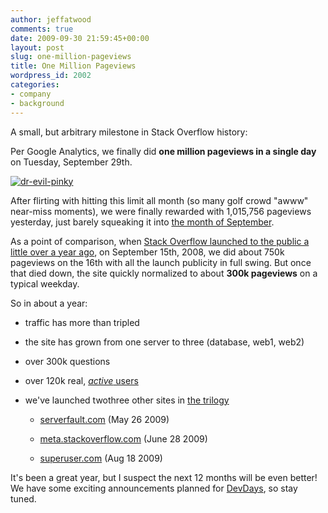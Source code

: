 ```yaml
---
author: jeffatwood
comments: true
date: 2009-09-30 21:59:45+00:00
layout: post
slug: one-million-pageviews
title: One Million Pageviews
wordpress_id: 2002
categories:
- company
- background
---
```



A small, but arbitrary milestone in Stack Overflow history:



Per Google Analytics, we finally did **one million pageviews in a single day** on Tuesday, September 29th.



[![dr-evil-pinky](/blog/images/2009-09-30-one-million-pageviews/dr-evil-pinky.jpg)](http://www.youtube.com/watch?v=cKKHSAE1gIs#t=0m13s)



After flirting with hitting this limit all month (so many golf crowd "awww" near-miss moments), we were finally rewarded with 1,015,756 pageviews yesterday, just barely squeaking it into [the month of September](http://twitter.com/codinghorror/status/2613465918).



As a point of comparison, when [Stack Overflow launched to the public a little over a year ago](http://blog.stackoverflow.com/2008/09/then-a-miracle-occurs-public-beta/), on September 15th, 2008, we did about 750k pageviews on the 16th with all the launch publicity in full swing. But once that died down, the site quickly normalized to about **300k pageviews** on a typical weekday. 



So in about a year:







  * traffic has more than tripled

  * the site has grown from one server to three (database, web1, web2)

  * over 300k questions 

  * over 120k real, [_active_ users](http://blog.stackoverflow.com/2009/02/when-is-an-account-abandoned/)

  * we've launched twothree other sites in [the trilogy](http://blog.stackoverflow.com/2009/05/the-stack-overflow-trilogy/)


    * [serverfault.com](http://blog.stackoverflow.com/2009/05/server-fault-public-beta-launches/) (May 26 2009)

    * [meta.stackoverflow.com](http://blog.stackoverflow.com/2009/06/cmon-get-meta/) (June 28 2009)

    * [superuser.com](http://blog.stackoverflow.com/2009/08/super-user-now-public/) (Aug 18 2009)





It's been a great year, but I suspect the next 12 months will be even better! We have some exciting announcements planned for [DevDays](http://stackoverflow.carsonified.com/), so stay tuned. 

